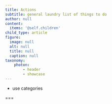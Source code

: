 ```yaml
---
title: Actions
subtitle: general laundry list of things to do
author: null
content:
  items: '@self.children'
child_type: article
figure:
  image: null
  alt: null
  title: null
  caption: null
taxonomy:
    photon:
        - header
        - showcase
---
```


- use categories

===

